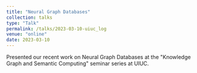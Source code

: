 ```yaml
---
title: "Neural Graph Databases"
collection: talks
type: "Talk"
permalink: /talks/2023-03-10-uiuc_log
venue: "online"
date: 2023-03-10
---
```


Presented our recent work on Neural Graph Databases at the "Knowledge Graph and Semantic Computing" seminar series at UIUC.

